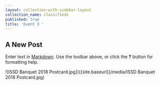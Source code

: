 ```yaml
---
layout: collection-with-sidebar-layout
collection_name: classifieds
published: true
title: 'Event 3 '
---
```

## A New Post

Enter text in [Markdown](http://daringfireball.net/projects/markdown/). Use the toolbar above, or click the **?** button for formatting help.

![ISSD Banquet 2018 Postcard.jpg]({{site.baseurl}}/media/ISSD Banquet 2018 Postcard.jpg)


